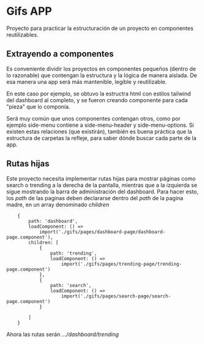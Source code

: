 # Gifs APP
Proyecto para practicar la estructuración de un proyecto en componentes reutilizables.

## Extrayendo a componentes
Es conveniente dividir los proyectos en componentes pequeños (dentro de lo razonable) que contengan la estructura y la lógica de manera aislada. De esa manera una app será más mantenible, legible y reutilizable.

En este caso por ejemplo, se obtuvo la estructra html con estilos tailwind del dashboard al completo, y se fueron creando componente para cada "pieza" que lo componía.

Será muy común que unos componentes contengan otros, como por ejemplo side-menu contiene a side-menu-header y side-menu-options. Si existen estas relaciones (que existirán), también es buena práctica que la estructura de carpetas la refleje, para saber dónde buscar cada parte de la app.


## Rutas hijas
Este proyecto necesita implementar rutas hijas para mostrar páginas como search o trending a la derecha de la pantalla, mientras que a la izquierda se sigue mostrando la barra de administración del dashboard.
Para hacer esto, los *path* de las paginas deben declararse dentro del *path* de la pagina madre, en un array denominado *children*

        {
            path: 'dashboard',
            loadComponent: () => 
                import('./gifs/pages/dashboard-page/dashboard-page.component'),
            children: [
                {
                    path: 'trending',
                    loadComponent: () => 
                        import('./gifs/pages/trending-page/trending-page.component')
                },
                {
                    path: 'search',
                    loadComponent: () => 
                        import('./gifs/pages/search-page/search-page.component')
                }

            ]
        }

Ahora las rutas serán *.../dashboard/trending*
